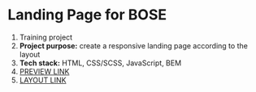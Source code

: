 # Landing Page for BOSE
1. Training project
2. <b>Project purpose:</b> create a responsive landing page according to the layout
2. <b>Tech stack:</b> HTML, CSS/SCSS, JavaScript, BEM
3. [PREVIEW LINK](https://dmytro-lebedchenko.github.io/landing_page_BOSE/)
4. [LAYOUT LINK](https://www.figma.com/file/OMjQNb3hg1LKMV4OwyQ3Ao/BOSE?node-id=0%3A1)
